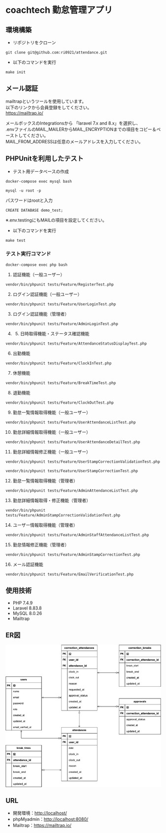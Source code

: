 # coachtech 勤怠管理アプリ

## 環境構築

* リポジトリをクローン
```
git clone git@github.com:ri0921/attendance.git
```
* 以下のコマンドを実行
```
make init
```

## メール認証
mailtrapというツールを使用しています。<br>
以下のリンクから会員登録をしてください。<br>
https://mailtrap.io/

メールボックスのIntegrationsから 「laravel 7.x and 8.x」を選択し、<br>
.envファイルのMAIL_MAILERからMAIL_ENCRYPTIONまでの項目をコピー＆ペーストしてください。<br>
MAIL_FROM_ADDRESSは任意のメールアドレスを入力してください。

## PHPUnitを利用したテスト
* テスト用データベースの作成
```
docker-compose exec mysql bash
```
```
mysql -u root -p
```
パスワードはrootと入力
```
CREATE DATABASE demo_test;
```
※.env.testingにもMAILの項目を設定してください。

* 以下のコマンドを実行
```
make test
```

### テスト実行コマンド
```
docker-compose exec php bash
```
1. 認証機能（一般ユーザー）
```
vendor/bin/phpunit tests/Feature/RegisterTest.php
```
2. ログイン認証機能（一般ユーザー）
```
vendor/bin/phpunit tests/Feature/UserLoginTest.php
```
3. ログイン認証機能（管理者）
```
vendor/bin/phpunit tests/Feature/AdminLoginTest.php
```
4. 5. 日時取得機能・ステータス確認機能
```
vendor/bin/phpunit tests/Feature/AttendanceStatusDisplayTest.php
```
6. 出勤機能
```
vendor/bin/phpunit tests/Feature/ClockInTest.php
```
7. 休憩機能
```
vendor/bin/phpunit tests/Feature/BreakTimeTest.php
```
8. 退勤機能
```
vendor/bin/phpunit tests/Feature/ClockOutTest.php
```
9. 勤怠一覧情報取得機能（一般ユーザー）
```
vendor/bin/phpunit tests/Feature/UserAttendanceListTest.php
```
10. 勤怠詳細情報取得機能（一般ユーザー）
```
vendor/bin/phpunit tests/Feature/UserAttendanceDetailTest.php
```
11. 勤怠詳細情報修正機能（一般ユーザー）
```
vendor/bin/phpunit tests/Feature/UserStampCorrectionValidationTest.php
```
```
vendor/bin/phpunit tests/Feature/UserStampCorrectionTest.php
```
12. 勤怠一覧情報取得機能（管理者）
```
vendor/bin/phpunit tests/Feature/AdminAttendanceListTest.php
```
13. 勤怠詳細情報取得・修正機能（管理者）
```
vendor/bin/phpunit tests/Feature/AdminStampCorrectionValidationTest.php
```
14. ユーザー情報取得機能（管理者）
```
vendor/bin/phpunit tests/Feature/AdminStaffAttendanceListTest.php
```
15. 勤怠情報修正機能（管理者）
```
vendor/bin/phpunit tests/Feature/AdminStampCorrectionTest.php
```
16. メール認証機能
```
vendor/bin/phpunit tests/Feature/EmailVerificationTest.php
```


## 使用技術
* PHP 7.4.9
* Laravel 8.83.8
* MySQL 8.0.26
* Mailtrap

## ER図
![ER図](attendance.png)

## URL
* 開発環境：<http://localhost/>
* phpMyadmin：<http://localhost:8080/>
* Mailtrap：<https://mailtrap.io/>